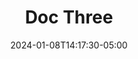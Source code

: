 ---
weight: 999
title: "Doc Three"
description: ""
icon: "article"
date: "2024-01-08T14:17:30-05:00"
lastmod: "2024-01-08T14:17:30-05:00"
draft: true
toc: true
---